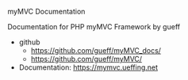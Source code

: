 
myMVC Documentation

Documentation for PHP myMVC Framework by gueff

- github
  - https://github.com/gueff/myMVC_docs/
  - https://github.com/gueff/myMVC/
- Documentation: https://mymvc.ueffing.net
